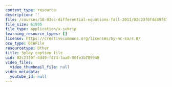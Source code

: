 ```yaml
---
content_type: resource
description: ''
file: /courses/18-03sc-differential-equations-fall-2011/02c23f0f4d49f4743aa000fe3b789940_tVzaX9u6YAE.srt
file_size: 61995
file_type: application/x-subrip
learning_resource_types: []
license: https://creativecommons.org/licenses/by-nc-sa/4.0/
ocw_type: OCWFile
resourcetype: Other
title: 3play caption file
uid: 02c23f0f-4d49-f474-3aa0-00fe3b789940
video_files:
  video_thumbnail_file: null
video_metadata:
  youtube_id: null
---
```

